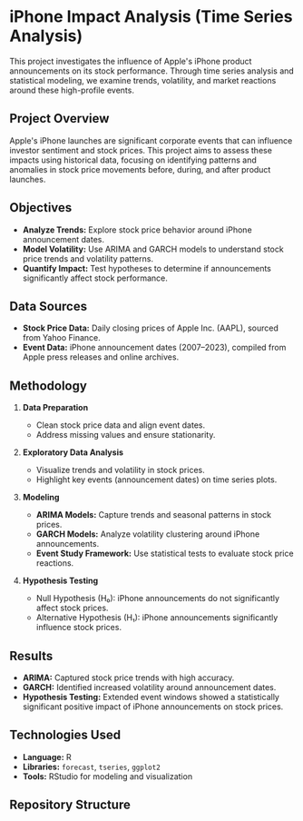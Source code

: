 # iPhone Impact Analysis (Time Series Analysis)

This project investigates the influence of Apple's iPhone product announcements on its stock performance. Through time series analysis and statistical modeling, we examine trends, volatility, and market reactions around these high-profile events.

## Project Overview

Apple's iPhone launches are significant corporate events that can influence investor sentiment and stock prices. This project aims to assess these impacts using historical data, focusing on identifying patterns and anomalies in stock price movements before, during, and after product launches.

## Objectives

- **Analyze Trends:** Explore stock price behavior around iPhone announcement dates.
- **Model Volatility:** Use ARIMA and GARCH models to understand stock price trends and volatility patterns.
- **Quantify Impact:** Test hypotheses to determine if announcements significantly affect stock performance.

## Data Sources

- **Stock Price Data:** Daily closing prices of Apple Inc. (AAPL), sourced from Yahoo Finance.
- **Event Data:** iPhone announcement dates (2007–2023), compiled from Apple press releases and online archives.

## Methodology

1. **Data Preparation**
   - Clean stock price data and align event dates.
   - Address missing values and ensure stationarity.

2. **Exploratory Data Analysis**
   - Visualize trends and volatility in stock prices.
   - Highlight key events (announcement dates) on time series plots.

3. **Modeling**
   - **ARIMA Models:** Capture trends and seasonal patterns in stock prices.
   - **GARCH Models:** Analyze volatility clustering around iPhone announcements.
   - **Event Study Framework:** Use statistical tests to evaluate stock price reactions.

4. **Hypothesis Testing**
   - Null Hypothesis (H₀): iPhone announcements do not significantly affect stock prices.
   - Alternative Hypothesis (H₁): iPhone announcements significantly influence stock prices.

## Results

- **ARIMA:** Captured stock price trends with high accuracy.
- **GARCH:** Identified increased volatility around announcement dates.
- **Hypothesis Testing:** Extended event windows showed a statistically significant positive impact of iPhone announcements on stock prices.

## Technologies Used

- **Language:** R
- **Libraries:** `forecast`, `tseries`, `ggplot2`
- **Tools:** RStudio for modeling and visualization

## Repository Structure

